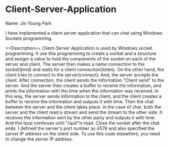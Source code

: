 # Client-Server-Application

Name: Jin Young Park

I have implemented a client server application that can chat using Windows Sockets programming.

==Description==
Client-Server Application is used by Windows socket programming. It use this programming to create a socket and a structure and assigm a value to hold the components of the socket on each of the server and client. The server then makes a name connection to the socket(bind) and waits for a client connection(listen). On the other hand, the client tries to connect to the server(connect). And, the server accepts the client. After connection, the client sends the information "Client send" to the server. And the server then creates a buffer to receive the information, and prints the information with the time when the information was received. In this way, the server sends information to the client, and the client creates a buffer to receive the information and outputs it with time.
Then the chat between the server and the client takes place. In the case of char, both the server and the client read a stream and send the stream to the other side. It receives the information sent by the other party and outputs it with time. And this loop continues until "/quit"is read. Close the socket after the chat ends.
I defined the server's port number as 4578 and also specified the server IP address on the client side. To use this code elsewhere, you need to change the server IP address.
